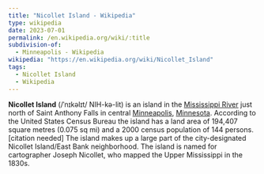 ```yaml
---
title: "Nicollet Island - Wikipedia"
type: wikipedia
date: 2023-07-01
permalink: /en.wikipedia.org/wiki/:title
subdivision-of:
  - Minneapolis - Wikipedia
wikipedia: "https://en.wikipedia.org/wiki/Nicollet_Island"
tags:
  - Nicollet Island
  - Wikipedia
---
```

**Nicollet Island** (/ˈnɪkəlɪt/ NIH-kə-lit) is an island in the [Mississippi River](/en.wikipedia.org/wiki/Mississippi_River) just north of Saint Anthony Falls in central [Minneapolis](/en.wikipedia.org/wiki/Minneapolis), [Minnesota](/en.wikipedia.org/wiki/Minnesota). According to the United States Census Bureau the island has a land area of 194,407 square metres (0.075 sq mi) and a 2000 census population of 144 persons.[citation needed] The island makes up a large part of the city-designated Nicollet Island/East Bank neighborhood. The island is named for cartographer Joseph Nicollet, who mapped the Upper Mississippi in the 1830s.